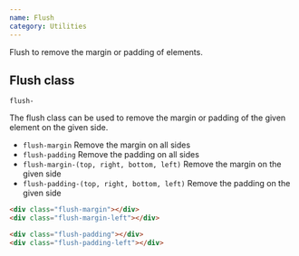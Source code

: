 ```yaml
---
name: Flush
category: Utilities
---
```


Flush to remove the margin or padding of elements.

## Flush class
`flush-`

The flush class can be used to remove the margin or padding of the given element on the given side.

- `flush-margin` Remove the margin on all sides
- `flush-padding` Remove the padding on all sides
- `flush-margin-(top, right, bottom, left)` Remove the margin on the given side
- `flush-padding-(top, right, bottom, left)` Remove the padding on the given side


```html
<div class="flush-margin"></div>
<div class="flush-margin-left"></div>

<div class="flush-padding"></div>
<div class="flush-padding-left"></div>
```